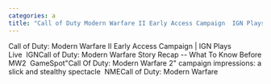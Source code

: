 ```yaml
---
categories: a
title: "Call of Duty Modern Warfare II Early Access Campaign  IGN Plays Live  IGN"
---
```

Call of Duty: Modern Warfare II Early Access Campaign | IGN Plays Live&nbsp;&nbsp;IGNCall of Duty: Modern Warfare Story Recap -- What To Know Before MW2&nbsp;&nbsp;GameSpot"Call Of Duty: Modern Warfare 2" campaign impressions: a slick and stealthy spectacle&nbsp;&nbsp;NMECall of Duty: Modern Warfare